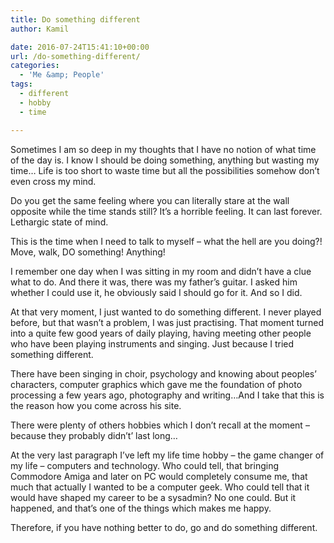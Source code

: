 ```yaml
---
title: Do something different
author: Kamil

date: 2016-07-24T15:41:10+00:00
url: /do-something-different/
categories:
  - 'Me &amp; People'
tags:
  - different
  - hobby
  - time

---
```

Sometimes I am so deep in my thoughts that I have no notion of what time of the day is. I know I should be doing something, anything but wasting my time&#8230; Life is too short to waste time but all the possibilities somehow don’t even cross my mind.

Do you get the same feeling where you can literally stare at the wall opposite while the time stands still? It’s a horrible feeling. It can last forever. Lethargic state of mind.

This is the time when I need to talk to myself – what the hell are you doing?! Move, walk, DO something! Anything!

I remember one day when I was sitting in my room and didn&#8217;t have a clue what to do. And there it was, there was my father’s guitar. I asked him whether I could use it, he obviously said I should go for it. And so I did.

At that very moment, I just wanted to do something different. I never played before, but that wasn’t a problem, I was just practising. That moment turned into a quite few good years of daily playing, having meeting other people who have been playing instruments and singing. Just because I tried something different.

There have been singing in choir, psychology and knowing about peoples’ characters, computer graphics which gave me the foundation of photo processing a few years ago, photography and writing&#8230;And I take that this is the reason how you come across his site.

There were plenty of others hobbies which I don’t recall at the moment – because they probably didn&#8217;t&#8217; last long&#8230;

At the very last paragraph I’ve left my life time hobby – the game changer of my life – computers and technology. Who could tell, that bringing Commodore Amiga and later on PC would completely consume me, that much that actually I wanted to be a computer geek. Who could tell that it would have shaped my career to be a sysadmin? No one could. But it happened, and that’s one of the things which makes me happy.

Therefore, if you have nothing better to do, go and do something different.

<span class="embed-youtube" style="text-align:center; display: block;"></span>
